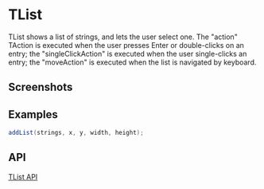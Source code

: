 TList
=====

TList shows a list of strings, and lets the user select one.  The
"action" TAction is executed when the user presses Enter or
double-clicks on an entry; the "singleClickAction" is executed when
the user single-clicks an entry; the "moveAction" is executed when the
list is navigated by keyboard.

Screenshots
-----------



Examples
--------

```Java
addList(strings, x, y, width, height);
```

API
---

[TList API](https://jexer.sourceforge.io/apidocs/api/jexer/TList.html)
